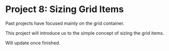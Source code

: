 <h1>Project 8: Sizing Grid Items</h1>
<p>Past projects have focused mainly on the grid container.</p>
<p>This project will introduce us to the simple concept of sizing the grid items.</p>
<p>Will update once finished.</p>